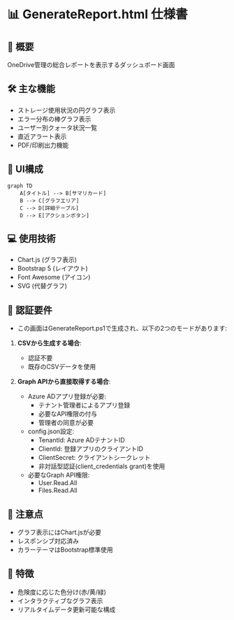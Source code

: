 # 📊 GenerateReport.html 仕様書

## 🌟 概要
OneDrive管理の総合レポートを表示するダッシュボード画面

## 🛠️ 主な機能
- ストレージ使用状況の円グラフ表示
- エラー分布の棒グラフ表示
- ユーザー別クォータ状況一覧
- 直近アラート表示
- PDF/印刷出力機能

## 🎨 UI構成
```mermaid
graph TD
    A[タイトル] --> B[サマリカード]
    B --> C[グラフエリア]
    C --> D[詳細テーブル]
    D --> E[アクションボタン]
```

## 💻 使用技術
- Chart.js (グラフ表示)
- Bootstrap 5 (レイアウト)
- Font Awesome (アイコン)
- SVG (代替グラフ)

## 🔐 認証要件
- この画面はGenerateReport.ps1で生成され、以下の2つのモードがあります:

1. **CSVから生成する場合**:
   - 認証不要
   - 既存のCSVデータを使用

2. **Graph APIから直接取得する場合**:
   - Azure ADアプリ登録が必要:
     - テナント管理者によるアプリ登録
     - 必要なAPI権限の付与
     - 管理者の同意が必要
   - config.json設定:
     - TenantId: Azure ADテナントID
     - ClientId: 登録アプリのクライアントID
     - ClientSecret: クライアントシークレット
     - 非対話型認証(client_credentials grant)を使用
   - 必要なGraph API権限:
     - User.Read.All
     - Files.Read.All

## 🚨 注意点
- グラフ表示にはChart.jsが必要
- レスポンシブ対応済み
- カラーテーマはBootstrap標準使用

## 🎯 特徴
- 危険度に応じた色分け(赤/黄/緑)
- インタラクティブなグラフ表示
- リアルタイムデータ更新可能な構成
